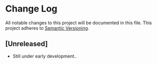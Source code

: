 # Change Log
All notable changes to this project will be documented in this file.
This project adheres to [Semantic Versioning](http://semver.org/).

## [Unreleased]

- Still under early development..
